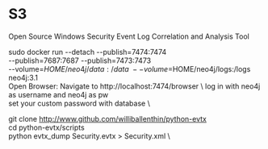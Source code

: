 
# S3
Open Source Windows Security Event Log Correlation and Analysis Tool

sudo docker run --detach --publish=7474:7474 \
--publish=7687:7687 --publish=7473:7473 \
--volume=$HOME/neo4j/data:/data \
--volume=$HOME/neo4j/logs:/logs neo4j:3.1 \
Open Browser: Navigate to http://localhost:7474/browser \ 
log in with neo4j as username and neo4j as pw \
set your custom password with database \

git clone http://www.github.com/williballenthin/python-evtx \
cd python-evtx/scripts \
python evtx_dump Security.evtx > Security.xml \
